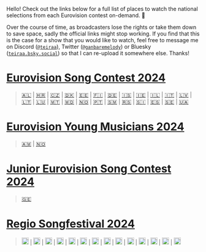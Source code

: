 Hello! Check out the links below for a full list of places to watch the national selections from each Eurovision contest on-demand. 💙

Over the course of time, as broadcasters lose the rights or take them down to save space, sadly the official links might stop working. If you find that this is the case for a show that you would like to watch, feel free to message me on Discord ([`@teiraa`](https://discordapp.com/users/397098874398965761)), Twitter ([`@ganbaremelody`](https://twitter.com/ganbaremelody)) or Bluesky ([`teiraa.bsky.social`](https://bsky.app/profile/teiraa.bsky.social)) so that I can re-upload it somewhere else. Thanks!

# [Eurovision Song Contest 2024](https://github.com/teiraaa/esc_vod_links/blob/main/esc2024.md)

> [🇦🇱](https://github.com/teiraaa/eurovision_vod/blob/main/esc2024.md#-festivali-i-k%C3%ABng%C3%ABs) | [🇭🇷](https://github.com/teiraaa/eurovision_vod/blob/main/esc2024.md#-dora) | [🇨🇿](https://github.com/teiraaa/eurovision_vod/blob/main/esc2024.md#-eurovision-song-cz) | [🇩🇰](https://github.com/teiraaa/eurovision_vod/blob/main/esc2024.md#-dansk-melodi-grand-prix) | [🇪🇪](https://github.com/teiraaa/eurovision_vod/blob/main/esc2024.md#-eesti-laul) | [🇫🇮](https://github.com/teiraaa/eurovision_vod/blob/main/esc2024.md#-umk24) | [🇩🇪](https://github.com/teiraaa/eurovision_vod/blob/main/esc2024.md#-das-deutsche-finale) | [🇮🇸](https://github.com/teiraaa/eurovision_vod/blob/main/esc2024.md#-s%C3%B6ngvakeppnin) | [🇮🇪](https://github.com/teiraaa/eurovision_vod/blob/main/esc2024.md#-eurosong) | [🇮🇱](https://github.com/teiraaa/eurovision_vod/blob/main/esc2024.md#-hakokhav-haba-%D7%94%D7%9B%D7%95%D7%9B%D7%91-%D7%94%D7%91%D7%90) | [🇮🇹](https://github.com/teiraaa/eurovision_vod/blob/main/esc2024.md#-festival-di-sanremo) | [🇱🇻](https://github.com/teiraaa/eurovision_vod/blob/main/esc2024.md#-supernova) | [🇱🇹](https://github.com/teiraaa/eurovision_vod/blob/main/esc2024.md#-eurovizijalt) | [🇱🇺](https://github.com/teiraaa/eurovision_vod/blob/main/esc2024.md#-luxembourg-song-contest) | [🇲🇹](https://github.com/teiraaa/eurovision_vod/blob/main/esc2024.md#-malta-eurovision-song-contest) | [🇲🇩](https://github.com/teiraaa/eurovision_vod/blob/main/esc2024.md#-etapa-na%C8%9Bional%C4%83) | [🇳🇴](https://github.com/teiraaa/eurovision_vod/blob/main/esc2024.md#-melodi-grand-prix) | [🇵🇹](https://github.com/teiraaa/eurovision_vod/blob/main/esc2024.md#-festival-da-can%C3%A7%C3%A3o) | [🇸🇲](https://github.com/teiraaa/eurovision_vod/blob/main/esc2024.md#-una-voce-per-san-marino) | [🇷🇸](https://github.com/teiraaa/eurovision_vod/blob/main/esc2024.md#-pesma-za-evroviziju) | [🇸🇮](https://github.com/teiraaa/eurovision_vod/blob/main/esc2024.md#-misija-malm%C3%B6) | [🇪🇸](https://github.com/teiraaa/eurovision_vod/blob/main/esc2024.md#-benidorm-fest) | [🇸🇪](https://github.com/teiraaa/eurovision_vod/blob/main/esc2024.md#-melodifestivalen) | [🇺🇦](https://github.com/teiraaa/eurovision_vod/blob/main/esc2024.md#-vidbir)

# [Eurovision Young Musicians 2024](https://github.com/teiraaa/esc_vod_links/blob/main/eym2024.md)

> [🇦🇲](https://github.com/teiraaa/eurovision_vod/blob/main/eym2024.md#-%D5%A4%D5%A5%D5%BA%D5%AB-%D5%A4%D5%A1%D5%BD%D5%A1%D5%AF%D5%A1%D5%B6-%D5%A5%D5%BE%D6%80%D5%A1%D5%BF%D5%A5%D5%BD%D5%AB%D5%AC-depi-yasakan-evratesil) | [🇳🇴](https://github.com/teiraaa/eurovision_vod/blob/main/eym2024.md#-virtuos)

# [Junior Eurovision Song Contest 2024](https://github.com/teiraaa/esc_vod_links/blob/main/jesc2024.md)

> [🇬🇪](https://github.com/teiraaa/esc_vod_links/blob/main/jesc2024.md#-ranina)

# [Regio Songfestival 2024](https://github.com/teiraaa/esc_vod_links/blob/main/rsf2024.md)

> [<img src="https://github.com/teiraaa/eurovision_vod/raw/tests/flags/denhaag.png" alt="Flag of Den Haag" width="18px">](https://en.wikipedia.org/wiki/Den_Haag) | 
[<img src="https://github.com/teiraaa/eurovision_vod/raw/tests/flags/drenthe.png" alt="Flag of Drenthe" width="18px">](https://en.wikipedia.org/wiki/Drenthe) | 
[<img src="https://github.com/teiraaa/eurovision_vod/raw/tests/flags/flevoland.png" alt="Flag of Flevoland" width="18px">](https://en.wikipedia.org/wiki/Flevoland) | 
[<img src="https://github.com/teiraaa/eurovision_vod/raw/tests/flags/fryslân.png" alt="Flag of Fryslân" width="18px">](https://en.wikipedia.org/wiki/Fryslân) | 
[<img src="https://github.com/teiraaa/eurovision_vod/raw/tests/flags/gelderland.png" alt="Flag of Gelderland" width="18px">](https://en.wikipedia.org/wiki/Gelderland) | 
[<img src="https://github.com/teiraaa/eurovision_vod/raw/tests/flags/groningen.png" alt="Flag of Groningen" width="18px">](https://en.wikipedia.org/wiki/Groningen) | 
[<img src="https://github.com/teiraaa/eurovision_vod/raw/tests/flags/limburg.png" alt="Flag of Limburg" width="18px">](https://en.wikipedia.org/wiki/Limburg) | 
[<img src="https://github.com/teiraaa/eurovision_vod/raw/tests/flags/noordbrabant.png" alt="Flag of Noord-Brabant" width="18px">](https://en.wikipedia.org/wiki/Noord-Brabant) | 
[<img src="https://github.com/teiraaa/eurovision_vod/raw/tests/flags/noordholland.png" alt="Flag of Noord-Holland" width="18px">](https://en.wikipedia.org/wiki/Noord-Holland) | 
[<img src="https://github.com/teiraaa/eurovision_vod/raw/tests/flags/overijssel.png" alt="Flag of Overijssel" width="18px">](https://en.wikipedia.org/wiki/Overijssel) | 
[<img src="https://github.com/teiraaa/eurovision_vod/raw/tests/flags/rotterdam.png" alt="Flag of Rotterdam" width="18px">](https://en.wikipedia.org/wiki/Rotterdam) | 
[<img src="https://github.com/teiraaa/eurovision_vod/raw/tests/flags/utrecht.png" alt="Flag of Utrecht" width="18px">](https://en.wikipedia.org/wiki/Utrecht) | 
[<img src="https://github.com/teiraaa/eurovision_vod/raw/tests/flags/zeeland.png" alt="Flag of Zeeland" width="18px">](https://en.wikipedia.org/wiki/Zeeland) | 
[<img src="https://github.com/teiraaa/eurovision_vod/raw/tests/flags/zuidholland.png" alt="Flag of Zuid-Holland" width="18px">](https://en.wikipedia.org/wiki/Zuid-Holland)

